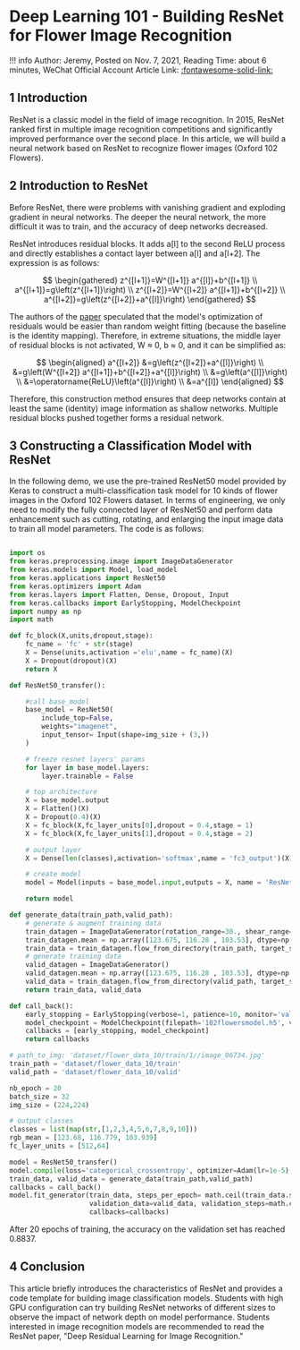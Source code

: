 # Deep Learning 101 - Building ResNet for Flower Image Recognition

!!! info
    Author: Jeremy, Posted on Nov. 7, 2021, Reading Time: about 6 minutes, WeChat Official Account Article Link: [:fontawesome-solid-link:](http://mp.weixin.qq.com/s?__biz=MzI4Mjk3NzgxOQ==&mid=2247484833&idx=1&sn=ce699ce77f78c8f205fdaad306a6b043&chksm=eb90f6d5dce77fc322aafa60057257ec282407c5f7627c716239e4cd8849399e0f3cdb0d5a14#rd)

## 1 Introduction

ResNet is a classic model in the field of image recognition. In 2015, ResNet ranked first in multiple image recognition competitions and significantly improved performance over the second place. In this article, we will build a neural network based on ResNet to recognize flower images (Oxford 102 Flowers).

## 2 Introduction to ResNet

Before ResNet, there were problems with vanishing gradient and exploding gradient in neural networks. The deeper the neural network, the more difficult it was to train, and the accuracy of deep networks decreased.

ResNet introduces residual blocks. It adds a[l] to the second ReLU process and directly establishes a contact layer between a[l] and a[l+2]. The expression is as follows:

$$
\begin{gathered}
z^{[l+1]}=W^{[l+1]} a^{[l]}+b^{[l+1]} \\
a^{[l+1]}=g\left(z^{[l+1]}\right) \\
z^{[l+2]}=W^{[l+2]} a^{[l+1]}+b^{[l+2]} \\
a^{[l+2]}=g\left(z^{[l+2]}+a^{[l]}\right)
\end{gathered}
$$

The authors of the [paper](https://arxiv.org/abs/1512.03385 'Deep Residual Learning for Image Recognition') speculated that the model's optimization of residuals would be easier than random weight fitting (because the baseline is the identity mapping). Therefore, in extreme situations, the middle layer of residual blocks is not activated, W ≈ 0, b ≈ 0, and it can be simplified as:

$$
\begin{aligned}
a^{[l+2]} &=g\left(z^{[l+2]}+a^{[l]}\right) \\
&=g\left(W^{[l+2]} a^{[l+1]}+b^{[l+2]}+a^{[l]}\right) \\
&=g\left(a^{[l]}\right) \\
&=\operatorname{ReLU}\left(a^{[l]}\right) \\
&=a^{[l]}
\end{aligned}
$$

Therefore, this construction method ensures that deep networks contain at least the same (identity) image information as shallow networks. Multiple residual blocks pushed together forms a residual network.

## 3 Constructing a Classification Model with ResNet

In the following demo, we use the pre-trained ResNet50 model provided by Keras to construct a multi-classification task model for 10 kinds of flower images in the Oxford 102 Flowers dataset. In terms of engineering, we only need to modify the fully connected layer of ResNet50 and perform data enhancement such as cutting, rotating, and enlarging the input image data to train all model parameters. The code is as follows:

```python

import os
from keras.preprocessing.image import ImageDataGenerator
from keras.models import Model, load_model
from keras.applications import ResNet50
from keras.optimizers import Adam
from keras.layers import Flatten, Dense, Dropout, Input
from keras.callbacks import EarlyStopping, ModelCheckpoint
import numpy as np
import math

def fc_block(X,units,dropout,stage):
    fc_name = 'fc' + str(stage)
    X = Dense(units,activation ='elu',name = fc_name)(X)
    X = Dropout(dropout)(X)
    return X

def ResNet50_transfer():

    #call base_model
    base_model = ResNet50(
        include_top=False,
        weights="imagenet",
        input_tensor= Input(shape=img_size + (3,))
    )

    # freeze resnet layers' params
    for layer in base_model.layers:
        layer.trainable = False

    # top architecture
    X = base_model.output
    X = Flatten()(X)
    X = Dropout(0.4)(X)
    X = fc_block(X,fc_layer_units[0],dropout = 0.4,stage = 1)
    X = fc_block(X,fc_layer_units[1],dropout = 0.4,stage = 2)

    # output layer
    X = Dense(len(classes),activation='softmax',name = 'fc3_output')(X)

    # create model
    model = Model(inputs = base_model.input,outputs = X, name = 'ResNet50_transfer')

    return model

def generate_data(train_path,valid_path):
    # generate & augment training data
    train_datagen = ImageDataGenerator(rotation_range=30., shear_range=0.2, zoom_range=0.2, horizontal_flip=True)
    train_datagen.mean = np.array([123.675, 116.28 , 103.53], dtype=np.float32).reshape((3, 1, 1))
    train_data = train_datagen.flow_from_directory(train_path, target_size=img_size, classes=None)
    # generate training data
    valid_datagen = ImageDataGenerator()
    valid_datagen.mean = np.array([123.675, 116.28 , 103.53], dtype=np.float32).reshape((3, 1, 1))
    valid_data = train_datagen.flow_from_directory(valid_path, target_size=img_size, classes=None)
    return train_data, valid_data

def call_back():
    early_stopping = EarlyStopping(verbose=1, patience=10, monitor='val_loss')
    model_checkpoint = ModelCheckpoint(filepath='102flowersmodel.h5', verbose=1, save_best_only=True, monitor='val_loss')
    callbacks = [early_stopping, model_checkpoint]
    return callbacks

# path_to_img: 'dataset/flower_data_10/train/1//image_06734.jpg'
train_path = 'dataset/flower_data_10/train'
valid_path = 'dataset/flower_data_10/valid'

nb_epoch = 20
batch_size = 32
img_size = (224,224)

# output classes
classes = list(map(str,[1,2,3,4,5,6,7,8,9,10]))
rgb_mean = [123.68, 116.779, 103.939]
fc_layer_units = [512,64]

model = ResNet50_transfer()
model.compile(loss='categorical_crossentropy', optimizer=Adam(lr=1e-5), metrics=['accuracy'])
train_data, valid_data = generate_data(train_path,valid_path)
callbacks = call_back()
model.fit_generator(train_data, steps_per_epoch= math.ceil(train_data.samples / batch_size), epochs=nb_epoch,
                    validation_data=valid_data, validation_steps=math.ceil(valid_data.samples / batch_size),
                    callbacks=callbacks)
```

After 20 epochs of training, the accuracy on the validation set has reached 0.8837.

## 4 Conclusion

This article briefly introduces the characteristics of ResNet and provides a code template for building image classification models. Students with high GPU configuration can try building ResNet networks of different sizes to observe the impact of network depth on model performance. Students interested in image recognition models are recommended to read the ResNet paper, "Deep Residual Learning for Image Recognition."